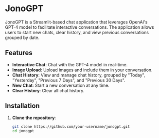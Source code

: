 # JonoGPT

JonoGPT is a Streamlit-based chat application that leverages OpenAI's GPT-4 model to facilitate interactive conversations. The application allows users to start new chats, clear history, and view previous conversations grouped by date.

## Features

- **Interactive Chat**: Chat with the GPT-4 model in real-time.
- **Image Upload**: Upload images and include them in your conversation.
- **Chat History**: View and manage chat history, grouped by "Today", "Yesterday", "Previous 7 Days", and "Previous 30 Days".
- **New Chat**: Start a new conversation at any time.
- **Clear History**: Clear all chat history.

## Installation

1. **Clone the repository**:
   ```sh
   git clone https://github.com/your-username/jonogpt.git
   cd jonogpt
